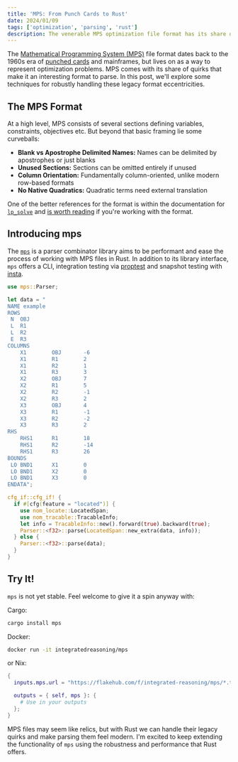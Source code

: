 ```yaml
---
title: 'MPS: From Punch Cards to Rust'
date: 2024/01/09
tags: ['optimization', 'parsing', 'rust']
description: The venerable MPS optimization file format has its share of odd conventions and limitations inherited from its 1960s punch card origins.
---
```


The [Mathematical Programming System (MPS)](https://en.wikipedia.org/wiki/MPS_(format)) file format dates back to the 1960s era of [punched cards](https://en.wikipedia.org/wiki/Punched_card) and mainframes, but lives on as a way to represent optimization problems. MPS comes with its share of quirks that make it an interesting format to parse. In this post, we'll explore some techniques for robustly handling these legacy format eccentricities.

## The MPS Format

At a high level, MPS consists of several sections defining variables, constraints, objectives etc. But beyond that basic framing lie some curveballs:

- **Blank vs Apostrophe Delimited Names:** Names can be delimited by apostrophes or just blanks
- **Unused Sections:** Sections can be omitted entirely if unused
- **Column Orientation:** Fundamentally column-oriented, unlike modern row-based formats
- **No Native Quadratics:** Quadratic terms need external translation

One of the better references for the format is within the documentation for [`lp_solve`](https://lpsolve.sourceforge.net/5.5/) and [is worth reading](https://lpsolve.sourceforge.net/5.5/mps-format.htm) if you're working with the format.

## Introducing mps

The [`mps`](https://lib.rs/crates/mps) is a parser combinator library aims to be performant and ease the process of working with MPS files in Rust. In addition to its library interface, `mps` offers a CLI, integration testing via [proptest](https://lib.rs/crates/proptest) and snapshot testing with [insta](https://lib.rs/crates/insta).

```rust
use mps::Parser;

let data = "
NAME example
ROWS
 N  OBJ
 L  R1
 L  R2
 E  R3
COLUMNS
    X1        OBJ       -6
    X1        R1        2
    X1        R2        1
    X1        R3        3
    X2        OBJ       7
    X2        R1        5
    X2        R2        -1
    X2        R3        2
    X3        OBJ       4
    X3        R1        -1
    X3        R2        -2
    X3        R3        2
RHS
    RHS1      R1        18
    RHS1      R2        -14
    RHS1      R3        26
BOUNDS
 LO BND1      X1        0
 LO BND1      X2        0
 LO BND1      X3        0
ENDATA";

cfg_if::cfg_if! {
  if #[cfg(feature = "located")] {
    use nom_locate::LocatedSpan;
    use nom_tracable::TracableInfo;
    let info = TracableInfo::new().forward(true).backward(true);
    Parser::<f32>::parse(LocatedSpan::new_extra(data, info));
  } else {
    Parser::<f32>::parse(data);
  }
}
```

## Try It!

`mps` is not yet stable. Feel welcome to give it a spin anyway with:

Cargo:
```bash
cargo install mps
```

Docker:
```bash
docker run -it integratedreasoning/mps
```

or Nix:

```nix
{
  inputs.mps.url = "https://flakehub.com/f/integrated-reasoning/mps/*.tar.gz";

  outputs = { self, mps }: {
    # Use in your outputs
  };
}
```

MPS files may seem like relics, but with Rust we can handle their legacy quirks and make parsing them feel modern. I'm excited to keep extending the functionality of `mps` using the robustness and performance that Rust offers.
